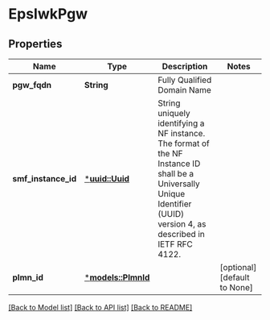 # EpsIwkPgw

## Properties
Name | Type | Description | Notes
------------ | ------------- | ------------- | -------------
**pgw_fqdn** | **String** | Fully Qualified Domain Name | 
**smf_instance_id** | [***uuid::Uuid**](UUID.md) | String uniquely identifying a NF instance. The format of the NF Instance ID shall be a  Universally Unique Identifier (UUID) version 4, as described in IETF RFC 4122.   | 
**plmn_id** | [***models::PlmnId**](PlmnId.md) |  | [optional] [default to None]

[[Back to Model list]](../README.md#documentation-for-models) [[Back to API list]](../README.md#documentation-for-api-endpoints) [[Back to README]](../README.md)


